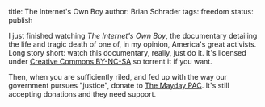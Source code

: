 title: The Internet's Own Boy
author: Brian Schrader
tags: freedom
status: publish

I just finished watching _The Internet's Own Boy_, the documentary detailing the life and tragic death of one of, in my opinion, America's great activists. Long story short: watch this documentary, really, just do it. It's licensed under [Creative Commons BY-NC-SA][cc] so torrent it if you want. 

Then, when you are sufficiently riled, and fed up with the way our government pursues "justice", donate to [The Mayday PAC][pac]. It's still accepting donations and they need support. 

[cc]:http://creativecommons.org/licenses/by-nc-sa/3.0/
[pac]:https://mayday.us